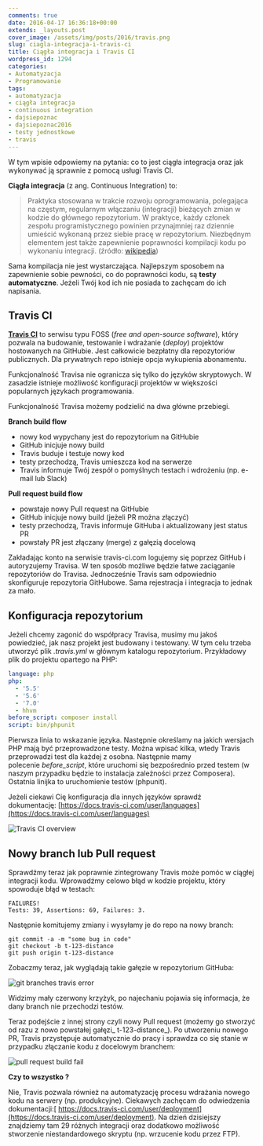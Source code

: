 ```yaml
---
comments: true
date: 2016-04-17 16:36:18+00:00
extends: _layouts.post
cover_image: /assets/img/posts/2016/travis.png
slug: ciagla-integracja-i-travis-ci
title: Ciągła integracja i Travis CI
wordpress_id: 1294
categories:
- Automatyzacja
- Programowanie
tags:
- automatyzacja
- ciągła integracja
- continuous integration
- dajsiepoznac
- dajsiepoznac2016
- testy jednostkowe
- travis
---
```


W tym wpisie odpowiemy na pytania: co to jest ciągła integracja oraz jak wykonywać ją sprawnie z pomocą usługi Travis CI.<!-- more -->

**Ciągła integracja** (z ang. Continuous Integration) to:


> Praktyka stosowana w trakcie rozwoju oprogramowania, polegająca na częstym, regularnym włączaniu (integracji) bieżących zmian w kodzie do głównego repozytorium. W praktyce, każdy członek zespołu programistycznego powinien przynajmniej raz dziennie umieścić wykonaną przez siebie pracę w repozytorium. Niezbędnym elementem jest także zapewnienie poprawności kompilacji kodu po wykonaniu integracji. (źródło: [wikipedia](https://pl.wikipedia.org/wiki/Ci%C4%85g%C5%82a_integracja))


Sama kompilacja nie jest wystarczająca. Najlepszym sposobem na zapewnienie sobie pewności, co do poprawności kodu, są **testy automatyczne**. Jeżeli Twój kod ich nie posiada to zachęcam do ich napisania.


## Travis CI


**[Travis CI](http://travis-ci.com)** to serwisu typu FOSS (_free and open-source software_), który pozwala na budowanie, testowanie i wdrażanie (_deploy_) projektów hostowanych na GitHubie. Jest całkowicie bezpłatny dla repozytoriów publicznych. Dla prywatnych repo istnieje opcja wykupienia abonamentu.

Funkcjonalność Travisa nie ogranicza się tylko do języków skryptowych. W zasadzie istnieje możliwość konfiguracji projektów w większości popularnych językach programowania.

Funkcjonalność Travisa możemy podzielić na dwa główne przebiegi.

**Branch build flow**
 	
  * nowy kod wypychany jest do repozytorium na GitHubie
  * GitHub inicjuje nowy build
  * Travis buduje i testuje nowy kod
  * testy przechodzą, Travis umieszcza kod na serwerze
  * Travis informuje Twój zespół o pomyślnych testach i wdrożeniu (np. e-mail lub Slack)

**Pull request build flow**

  * powstaje nowy Pull request na GitHubie
  * GitHub inicjuje nowy build (jeżeli PR można złączyć)
  * testy przechodzą, Travis informuje GitHuba i aktualizowany jest status PR
  * powstały PR jest złączany (merge) z gałęzią docelową

Zakładając konto na serwisie travis-ci.com logujemy się poprzez GitHub i autoryzujemy Travisa. W ten sposób możliwe będzie łatwe zaciąganie repozytoriów do Travisa. Jednocześnie Travis sam odpowiednio skonfiguruje repozytoria GitHubowe. Sama rejestracja i integracja to jednak za mało.

## Konfiguracja repozytorium

Jeżeli chcemy zagonić do współpracy Travisa, musimy mu jakoś powiedzieć, jak nasz projekt jest budowany i testowany. W tym celu trzeba utworzyć plik _.travis.yml_ w głównym katalogu repozytorium. Przykładowy plik do projektu opartego na PHP:

```yaml    
language: php
php:
  - '5.5'
  - '5.6'
  - '7.0'
  - hhvm
before_script: composer install
script: bin/phpunit
```

Pierwsza linia to wskazanie języka. Następnie określamy na jakich wersjach PHP mają być przeprowadzone testy. Można wpisać kilka, wtedy Travis przeprowadzi test dla każdej z osobna. Następnie mamy polecenie _before_script_, które uruchomi się bezpośrednio przed testem (w naszym przypadku będzie to instalacja zależności przez Composera). Ostatnia linijka to uruchomienie testów (phpunit).

Jeżeli ciekawi Cię konfiguracja dla innych języków sprawdź dokumentację: [https://docs.travis-ci.com/user/languages](https://docs.travis-ci.com/user/languages)

![Travis CI overview](/assets/img/posts/2016/Selection_003.png)


## Nowy branch lub Pull request


Sprawdźmy teraz jak poprawnie zintegrowany Travis może pomóc w ciągłej integracji kodu. Wprowadźmy celowo błąd w kodzie projektu, który spowoduje błąd w testach:

    
```
FAILURES!
Tests: 39, Assertions: 69, Failures: 3.
```


Następnie komitujemy zmiany i wysyłamy je do repo na nowy branch:

    
```
git commit -a -m "some bug in code"
git checkout -b t-123-distance
git push origin t-123-distance
```


Zobaczmy teraz, jak wyglądają takie gałęzie w repozytorium GitHuba:

![git branches travis error](/assets/img/posts/2016/Selection_002.png)

Widzimy mały czerwony krzyżyk, po najechaniu pojawia się informacja, że dany branch nie przechodzi testów.

Teraz podejście z innej strony czyli nowy Pull request (możemy go stworzyć od razu z nowo powstałej gałęzi_ t-123-distance_). Po utworzeniu nowego PR, Travis przystępuje automatycznie do pracy i sprawdza co się stanie w przypadku złączanie kodu z docelowym branchem:

![pull request build fail ](/assets/img/posts/2016/Selection_001.png)


**Czy to wszystko ?**

Nie, Travis pozwala również na automatyzację procesu wdrażania nowego kodu na serwery (np. produkcyjne). Ciekawych zachęcam do odwiedzenia dokumentacji:[ https://docs.travis-ci.com/user/deployment](https://docs.travis-ci.com/user/deployment). Na dzień dzisiejszy znajdziemy tam 29 różnych integracji oraz dodatkowo możliwość stworzenie niestandardowego skryptu (np. wrzucenie kodu przez FTP).
